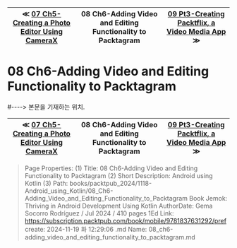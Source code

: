 
| ≪ [ 07 Ch5-Creating a Photo Editor Using CameraX ](/books/packtpub_2024/1118-Android_using_Kotlin/07_Ch5-Creating_a_Photo_Editor_Using_CameraX) | 08 Ch6-Adding Video and Editing Functionality to Packtagram | [ 09 Pt3-Creating Packtflix, a Video Media App ](/books/packtpub_2024/1118-Android_using_Kotlin/09_Pt3-Creating_Packtflix_a_Video_Media_App) ≫ |
|:----:|:----:|:----:|

# 08 Ch6-Adding Video and Editing Functionality to Packtagram
#----> 본문을 기재하는 위치.



| ≪ [ 07 Ch5-Creating a Photo Editor Using CameraX ](/books/packtpub_2024/1118-Android_using_Kotlin/07_Ch5-Creating_a_Photo_Editor_Using_CameraX) | 08 Ch6-Adding Video and Editing Functionality to Packtagram | [ 09 Pt3-Creating Packtflix, a Video Media App ](/books/packtpub_2024/1118-Android_using_Kotlin/09_Pt3-Creating_Packtflix_a_Video_Media_App) ≫ |
|:----:|:----:|:----:|

> Page Properties:
> (1) Title: 08 Ch6-Adding Video and Editing Functionality to Packtagram
> (2) Short Description: Android using Kotlin
> (3) Path: books/packtpub_2024/1118-Android_using_Kotlin/08_Ch6-Adding_Video_and_Editing_Functionality_to_Packtagram
> Book Jemok: Thriving in Android Development Using Kotlin
> AuthorDate: Gema Socorro Rodríguez / Jul 2024 / 410 pages 1Ed
> Link: https://subscription.packtpub.com/book/mobile/9781837631292/pref
> create: 2024-11-19 화 12:29:06
> .md Name: 08_ch6-adding_video_and_editing_functionality_to_packtagram.md

